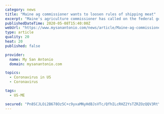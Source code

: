 ```yaml
---
category: news
title: "Maine ag commissioner wants to loosen rules of shipping meat"
excerpt: "Maine's agriculture commissioner has called on the federal government to loosen the rules about the interstate shipping of meat during the coronavirus pandemic. Amanda Beal, the head of the Maine Department of Agriculture,"
publishedDateTime: 2020-05-08T15:40:00Z
webUrl: "https://www.mysanantonio.com/news/article/Maine-ag-commissioner-wants-to-loosen-rules-of-15256733.php"
type: article
quality: 20
heat: 20
published: false

provider:
  name: My San Antonio
  domain: mysanantonio.com

topics:
  - Coronavirus in US
  - Coronavirus

tags:
  - US-ME

secured: "Pn8SCJLOi2B678Oz5C+c9yxaMNyHdBJsVTc/QfhILcRHZ2YsTZRZOzQQV3RtY23aDBizxD4IsvTqbhzB7zSCCwtNWb3rflYz8Rvb82Gb2sPjrP4YzY9MG7QalsK82SCsokwZkYirsvyu9+JOL1M+36REUS0xQJNac9Y7Haz7bpCqfQfMHwA1HIRTW2Anp4jXar0N5cwy5aIqvXPNGWAx3JzCq4s3mV9coSjfXcZpGmufqw3doJgFfEDQrEP4Pu5g3YboqA4VkeNRMrdDNBUJ/q8yr9Ck6BzyxUX7G0gGATIHiiFYZ3f2ZMjXvym31PcM0UbTBETHs/DTsgR6tz2beuXxtpLFcoDNfRujQPhWuWe137qOJNnL4vpSLqSDHhTs/itnNJrhh5q/fm2hFwp/boQsqjm5rezRh+yk58PuwZhfpVvrLUZcESXUHJiRzVpY7XRXjiiddRaMI9Smy8O9ghPF2Mg1iQRB3FfygtuAv70=;9x5FbutgGDwdh2FVfrf5MA=="
---
```


